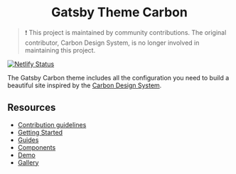 <h1 align="center">
  Gatsby Theme Carbon
</h1>

> :exclamation: This project is maintained by community contributions. The original
> contributor, Carbon Design System, is no longer involved in maintaining this project.

[![Netlify Status](https://api.netlify.com/api/v1/badges/62b47d2d-8b1e-4b21-994e-312b463d27de/deploy-status)](https://app.netlify.com/sites/gatsby-theme-carbon/deploys)

The Gatsby Carbon theme includes all the configuration you need to build a beautiful site inspired by the [Carbon Design System](https://www.carbondesignsystem.com).

## Resources

- [Contribution guidelines](.github/CONTRIBUTING.md)
- [Getting Started](https://gatsby.carbondesignsystem.com/getting-started)
- [Guides](https://gatsby.carbondesignsystem.com/guides/configuration)
- [Components](https://gatsby.carbondesignsystem.com/components/markdown)
- [Demo](https://gatsby.carbondesignsystem.com/demo)
- [Gallery](https://gatsby.carbondesignsystem.com/gallery)

